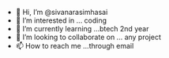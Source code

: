 - 👋 Hi, I’m @sivanarasimhasai
- 👀 I’m interested in ... coding
- 🌱 I’m currently learning ...btech 2nd year
- 💞️ I’m looking to collaborate on ... any project
- 📫 How to reach me ...through email

<!---
sivanarasimhasai/sivanarasimhasai is a ✨ special ✨ repository because its `README.md` (this file) appears on your GitHub profile.
You can click the Preview link to take a look at your changes.
--->
